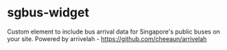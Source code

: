 # sgbus-widget
Custom element to include bus arrival data for Singapore's public buses on your site. Powered by arrivelah - https://github.com/cheeaun/arrivelah
